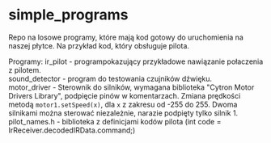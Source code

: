 # simple_programs

Repo na losowe programy, które mają kod gotowy do uruchomienia na naszej płytce. Na przykład kod, który obsługuje pilota.<br />

Programy:
ir_pilot - programpokazujący przykładowe nawiązanie połaczenia z pilotem. <br />
sound_detector - program do testowania czujników dźwięku. <br />
motor_driver - Sterownik do silników, wymagana biblioteka "Cytron Motor Drivers Library", podpięcie pinów w komentarzach. Zmiana prędkości metodą `motor1.setSpeed(x)`, dla `x` z zakresu od -255 do 255. Dwoma silnikami można sterować niezależnie, narazie podpięty tylko silnik 1.<br />
pilot_names.h - biblioteka z definicjami kodów pilota (int code =  IrReceiver.decodedIRData.command;)<br />
